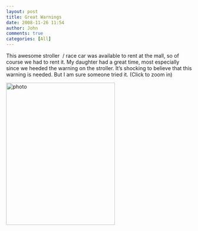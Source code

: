 ```yaml
---
layout: post
title: Great Warnings
date: 2008-11-26 11:54
author: John
comments: true
categories: [All]
---
```

<p>This awesome stroller&#160; / race car was available to rent at the mall, so of course we had to rent it. My daughter had a great time, most especially since we heeded the warning on the stroller. It’s shocking to believe that this warning is needed. But I am sure someone tried it. (Click to zoom in)</p>  <p><a href="http://images.johnpapa.net/wp-content/uploads/files/media/image/WindowsLiveWriter/GreatWarnings_A77B/photo_2.jpg"><img title="photo" style="border-right: 0px; border-top: 0px; display: inline; border-left: 0px; border-bottom: 0px" height="386" alt="photo" src="http://images.johnpapa.net/wp-content/uploads/files/media/image/WindowsLiveWriter/GreatWarnings_A77B/photo_thumb.jpg" width="295" border="0" /></a></p>

